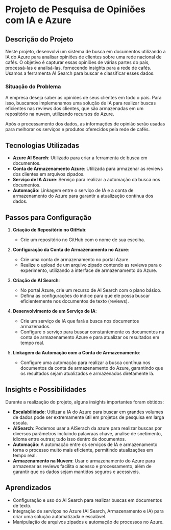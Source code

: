 
# Projeto de Pesquisa de Opiniões com IA e Azure

## Descrição do Projeto

Neste projeto, desenvolvi um sistema de busca em documentos utilizando a IA do Azure para analisar opiniões de clientes sobre uma rede nacional de cafés. O objetivo é capturar essas opiniões de várias partes do país, processá-las e analisá-las, fornecendo insights para a rede de cafés. Usamos a ferramenta AI Search para buscar e classificar esses dados.

### Situação do Problema

A empresa deseja saber as opiniões de seus clientes em todo o país. Para isso, buscamos implemenamos uma solução de IA para realizar buscas eficientes nas reviews dos clientes, que são armazenadas em um repositório na nuvem, utilizando recursos do Azure.

Após o processamento dos dados, as informações de opinião serão usadas para melhorar os serviços e produtos oferecidos pela rede de cafés.

## Tecnologias Utilizadas

- **Azure AI Search**: Utilizado para criar a ferramenta de busca em documentos.
- **Conta de Armazenamento Azure**: Utilizada para armazenar as reviews dos clientes em arquivos zipados.
- **Serviço de IA Azure**: Serviço para realizar a automação da busca nos documentos.
- **Automação**: Linkagem entre o serviço de IA e a conta de armazenamento do Azure para garantir a atualização contínua dos dados.

## Passos para Configuração

1. **Criação de Repositório no GitHub**:
   - Crie um repositório no GitHub com o nome de sua escolha.
   
2. **Configuração da Conta de Armazenamento no Azure**:
   - Crie uma conta de armazenamento no portal Azure.
   - Realize o upload de um arquivo zipado contendo as reviews para o experimento, utilizando a interface de armazenamento do Azure.

3. **Criação de AI Search**:
   - No portal Azure, crie um recurso de AI Search com o plano básico.
   - Defina as configurações do índice para que ele possa buscar eficientemente nos documentos de texto (reviews).
   
4. **Desenvolvimento de um Serviço de IA**:
   - Crie um serviço de IA que fará a busca nos documentos armazenados.
   - Configure o serviço para buscar constantemente os documentos na conta de armazenamento Azure e para atualizar os resultados em tempo real.
   
5. **Linkagem da Automação com a Conta de Armazenamento**:
   - Configure uma automação para realizar a busca contínua nos documentos da conta de armazenamento do Azure, garantindo que os resultados sejam atualizados e armazenados diretamente lá.



## Insights e Possibilidades

Durante a realização do projeto, alguns insights importantes foram obtidos:

- **Escalabilidade**: Utilizar a IA do Azure para buscar em grandes volumes de dados pode ser extremamente útil em projetos de pesquisa em larga escala.
- **AISearch**: Podemos usar a AISerach da azure para realizar buscas por diversos parâmetros incluindo palavraas chave, analise de snetimento, idioma entre outras; tudo isso dentro de documentos.
- **Automação**: A automação entre os serviços de IA e armazenamento torna o processo muito mais eficiente, permitindo atualizações em tempo real.
- **Armazenamento na Nuvem**: Usar o armazenamento do Azure para armazenar as reviews facilita o acesso e processamento, além de garantir que os dados sejam mantidos seguros e acessíveis.

## Aprendizados

- Configuração e uso do AI Search para realizar buscas em documentos de texto.
- Integração de serviços no Azure (AI Search, Armazenamento e IA) para criar uma solução automatizada e escalável.
- Manipulação de arquivos zipados e automação de processos no Azure.
